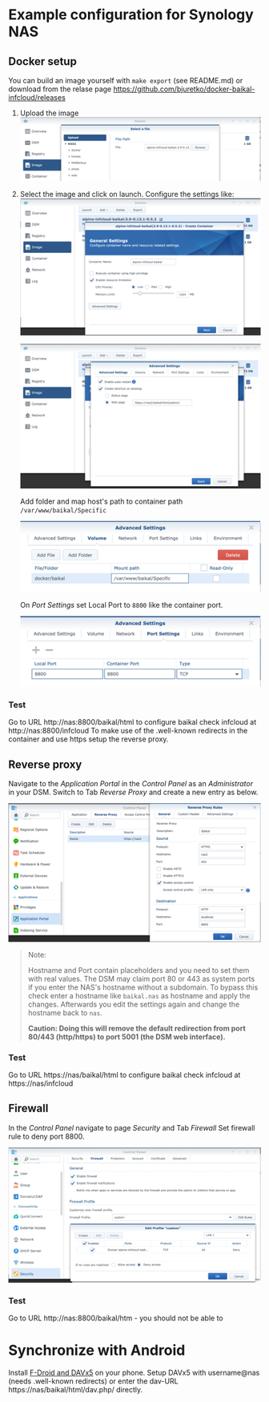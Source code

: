 # Example configuration for Synology NAS

## Docker setup

You can build an image yourself with `make export` (see README.md) or download 
from the relase page https://github.com/bjuretko/docker-baikal-infcloud/releases

1. Upload the image 
   ![Upload the image file to the NAS](doc/synology_docker_upload_image.png)

2. Select the image and click on launch. Configure the settings like: 
   ![Launch image setup ](doc/synology_docker_launch_image_1.png)

   ![Setup Advanced settings](doc/synology_docker_launch_image_2.png)

   Add folder and map host's path to container path `/var/www/baikal/Specific`

   ![](doc/synology_dockr_launch_image_3.png)

   On *Port Settings* set Local Port to `8800` like the container port.

   ![](doc/synology_docker_launch_image_4.png)


### Test 

Go to URL http://nas:8800/baikal/html to configure baikal
check infcloud at http://nas:8800/infcloud
To make use of the .well-known redirects in the container and use 
https setup the reverse proxy.

## Reverse proxy

Navigate to the *Application Portal* in the *Control Panel* as an *Administrator* in your DSM.
Switch to Tab *Reverse Proxy* and create a new entry as below.

![Setup Reverse proxy in Application portal](doc/synology_reverse_proxy.png)

> Note: 
> 
> Hostname and Port contain placeholders and you need to set them with real
> values. The DSM may claim port 80 or 443 as system ports if you enter the
> NAS's hostname without a subdomain. To bypass this check enter a hostname
> like `baikal.nas` as hostname and apply the changes. Afterwards you edit the
> settings again and change the hostname back to `nas`. 
> 
> **Caution: Doing this will remove the default redirection from port 80/443 (http/https)
> to port 5001 (the DSM web interface).**

### Test 

Go to URL https://nas/baikal/html to configure baikal
check infcloud at https://nas/infcloud

## Firewall

In the *Control Panel* navigate to page *Security* and Tab *Firewall*
Set firewall rule to deny port 8800.

![Setup of firewall](doc/synology_firewall.png)

### Test 

Go to URL http://nas:8800/baikal/htm - you should not be able to

# Synchronize with Android

Install [F-Droid and DAVx5](https://f-droid.org/en/packages/at.bitfire.davdroid/) on your phone.
Setup DAVx5 with username@nas (needs .well-known redirects)
or enter the dav-URL https://nas/baikal/html/dav.php/ directly.


